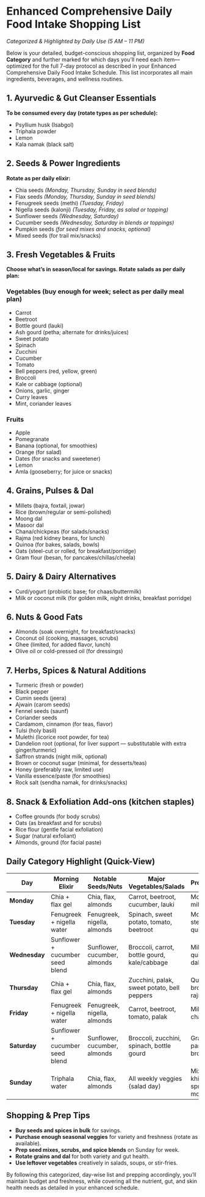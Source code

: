 # Enhanced Comprehensive Daily Food Intake Shopping List
*Categorized & Highlighted by Daily Use (5 AM – 11 PM)*

Below is your detailed, budget-conscious shopping list, organized by **Food Category** and further marked for which days you'll need each item—optimized for the full 7-day protocol as described in your Enhanced Comprehensive Daily Food Intake Schedule. This list incorporates all main ingredients, beverages, and wellness routines.

## 1. Ayurvedic & Gut Cleanser Essentials
**To be consumed every day (rotate types as per schedule):**
- Psyllium husk (Isabgol)
- Triphala powder
- Lemon
- Kala namak (black salt)

## 2. Seeds & Power Ingredients
**Rotate as per daily elixir:**
- Chia seeds *(Monday, Thursday, Sunday in seed blends)*
- Flax seeds *(Monday, Thursday, Sunday in seed blends)*
- Fenugreek seeds (methi) *(Tuesday, Friday)*
- Nigella seeds (kalonji) *(Tuesday, Friday, as salad or topping)*
- Sunflower seeds *(Wednesday, Saturday)*
- Cucumber seeds *(Wednesday, Saturday in blends or toppings)*
- Pumpkin seeds *(for seed mixes and snacks, optional)*
- Mixed seeds (for trail mix/snacks)

## 3. Fresh Vegetables & Fruits  
**Choose what’s in season/local for savings. Rotate salads as per daily plan:**

### Vegetables (buy enough for week; select as per daily meal plan)
- Carrot
- Beetroot
- Bottle gourd (lauki)
- Ash gourd (petha; alternate for drinks/juices)
- Sweet potato
- Spinach
- Zucchini
- Cucumber
- Tomato
- Bell peppers (red, yellow, green)
- Broccoli
- Kale or cabbage (optional)
- Onions, garlic, ginger
- Curry leaves
- Mint, coriander leaves

### Fruits
- Apple
- Pomegranate
- Banana (optional, for smoothies)
- Orange (for salad)
- Dates (for snacks and sweetener)
- Lemon
- Amla (gooseberry; for juice or snacks)

## 4. Grains, Pulses & Dal
- Millets (bajra, foxtail, jowar)
- Rice (brown/regular or semi-polished)
- Moong dal
- Masoor dal
- Chana/chickpeas (for salads/snacks)
- Rajma (red kidney beans, for lunch)
- Quinoa (for bakes, salads, bowls)
- Oats (steel-cut or rolled, for breakfast/porridge)
- Gram flour (besan, for pancakes/chillas/cheela)

## 5. Dairy & Dairy Alternatives
- Curd/yogurt (probiotic base; for chaas/buttermilk)
- Milk or coconut milk (for golden milk, night drinks, breakfast porridge)

## 6. Nuts & Good Fats
- Almonds (soak overnight, for breakfast/snacks)
- Coconut oil (cooking, massages, scrubs)
- Ghee (limited, for added flavor, lunch)
- Olive oil or cold-pressed oil (for dressings)

## 7. Herbs, Spices & Natural Additions
- Turmeric (fresh or powder)
- Black pepper
- Cumin seeds (jeera)
- Ajwain (carom seeds)
- Fennel seeds (saunf)
- Coriander seeds
- Cardamom, cinnamon (for teas, flavor)
- Tulsi (holy basil)
- Mulethi (licorice root powder, for tea)
- Dandelion root (optional, for liver support — substitutable with extra ginger/turmeric)
- Saffron strands (night milk, optional)
- Brown or coconut sugar (minimal, for desserts/teas)
- Honey (preferably raw, limited use)
- Vanilla essence/paste (for smoothies)
- Rock salt (sendha namak, for drinks/snacks)

## 8. Snack & Exfoliation Add-ons (kitchen staples)
- Coffee grounds (for body scrubs)
- Oats (as breakfast and for scrubs)
- Rice flour (gentle facial exfoliation)
- Sugar (natural exfoliant)
- Almonds, ground (for facial paste)

## **Daily Category Highlight (Quick-View)**

| **Day**      | **Morning Elixir**                 | **Notable Seeds/Nuts**      | **Major Vegetables/Salads**                 | **Proteins/Grains**                | **Special Drinks/Extras**           |
|--------------|------------------------------------|-----------------------------|---------------------------------------------|-------------------------------------|-------------------------------------|
| **Monday**   | Chia + flax gel                    | Chia, flax, almonds         | Carrot, beetroot, cucumber, lauki           | Moong dal, millets, oats            | CCF tea, buttermilk                 |
| **Tuesday**  | Fenugreek + nigella water          | Fenugreek, nigella, almonds | Spinach, sweet potato, tomato, beetroot     | Moong dal, steel-cut oats, quinoa   | Ajwain-jeera water, green tea        |
| **Wednesday**| Sunflower + cucumber seed blend    | Sunflower, cucumber, almonds| Broccoli, carrot, bottle gourd, kale/cabbage| Millet roti, quinoa, moong dal      | Cucumber-mint water, ABC juice       |
| **Thursday** | Chia + flax gel                    | Chia, flax, almonds         | Zucchini, palak, sweet potato, bell peppers | Quinoa upma, brown rice, rajma      | Ginger-tulsi tea, fennel-mint tea    |
| **Friday**   | Fenugreek + nigella water          | Fenugreek, nigella, almonds | Carrot, beetroot, tomato, palak             | Millet porridge, chana, khichdi     | Licorice root tea, turmeric-ginger   |
| **Saturday** | Sunflower + cucumber seed blend    | Sunflower, cucumber, almonds| Broccoli, zucchini, spinach, bottle gourd   | Gram flour pancakes, dal, brown rice| Coconut water, herbal teas           |
| **Sunday**   | Triphala water                     | Chia, flax, almonds         | All weekly veggies (salad day)              | Mixed grain khichdi, sprouted moong | Saffron milk, golden milk, buttermilk|

## **Shopping & Prep Tips**

- **Buy seeds and spices in bulk** for savings.
- **Purchase enough seasonal veggies** for variety and freshness (rotate as available).
- **Prep seed mixes, scrubs, and spice blends** on Sunday for week.
- **Rotate grains and dal** for both variety and gut health.
- **Use leftover vegetables** creatively in salads, soups, or stir-fries.

By following this categorized, day-wise list and prepping accordingly, you’ll maintain budget and freshness, while covering all the nutrient, gut, and skin health needs as detailed in your enhanced schedule.